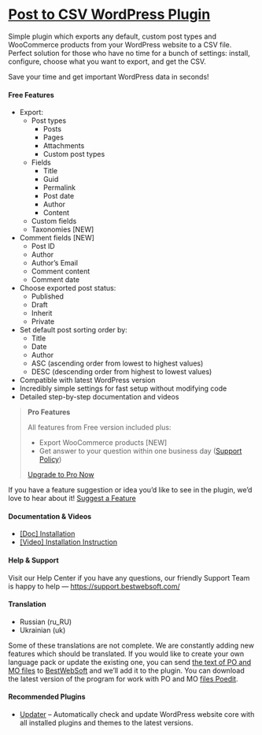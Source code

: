 <a href="https://bestwebsoft.com/products/wordpress/plugins/post-to-csv/" target=_blank>Post to CSV WordPress Plugin</a>
========================

<p>Simple plugin which exports any default, custom post types and WooCommerce products from your WordPress website to a CSV file. Perfect solution for those who have no time for a bunch of settings: install, configure, choose what you want to export, and get the CSV.</p>
<p>Save your time and get important WordPress data in seconds!</p>
<p><span class="embed-youtube" style="text-align:center; display: block;"></span></p>
<h4>Free Features</h4>
<ul>
<li>Export:
<ul>
<li>Post types
<ul>
<li>Posts</li>
<li>Pages</li>
<li>Attachments</li>
<li>Custom post types</li>
</ul>
</li>
<li>Fields
<ul>
<li>Title</li>
<li>Guid</li>
<li>Permalink</li>
<li>Post date</li>
<li>Author</li>
<li>Content</li>
</ul>
</li>
<li>Custom fields</li>
<li>Taxonomies [NEW]</li>
</ul>
</li>
<li>Comment fields [NEW]
<ul>
<li>Post ID</li>
<li>Author</li>
<li>Author&#8217;s Email</li>
<li>Comment content</li>
<li>Comment date</li>
</ul>
</li>
<li>Choose exported post status:
<ul>
<li>Published</li>
<li>Draft</li>
<li>Inherit</li>
<li>Private</li>
</ul>
</li>
<li>Set default post sorting order by:
<ul>
<li>Title</li>
<li>Date</li>
<li>Author</li>
<li>ASC (ascending order from lowest to highest values)</li>
<li>DESC (descending order from highest to lowest values)</li>
</ul>
</li>
<li>Compatible with latest WordPress version</li>
<li>Incredibly simple settings for fast setup without modifying code</li>
<li>Detailed step-by-step documentation and videos</li>
</ul>
<blockquote>
<p><strong>Pro Features</strong></p>
<p>All features from Free version included plus:</p>
<ul>
<li>Export WooCommerce products [NEW]</li>
<li>Get answer to your question within one business day (<a href="https://bestwebsoft.com/support-policy/" rel="nofollow">Support Policy</a>)</li>
</ul>
<p><a href="https://bestwebsoft.com/products/wordpress/plugins/post-to-csv/?k=37a2b391bcf9ee431697c38ac8ba0973" rel="nofollow">Upgrade to Pro Now</a></p>
</blockquote>
<p>If you have a feature suggestion or idea you&#8217;d like to see in the plugin, we&#8217;d love to hear about it! <a href="https://support.bestwebsoft.com/hc/en-us/requests/new" rel="nofollow">Suggest a Feature</a></p>
<h4>Documentation &amp; Videos</h4>
<ul>
<li><a href="https://docs.google.com/document/d/1-hvn6WRvWnOqj5v5pLUk7Awyu87lq5B_dO-Tv-MC9JQ/" rel="nofollow">[Doc] Installation</a></li>
<li><a href="http://www.youtube.com/watch?v=uI_ia_7yw4s" rel="nofollow">[Video] Installation Instruction</a></li>
</ul>
<h4>Help &amp; Support</h4>
<p>Visit our Help Center if you have any questions, our friendly Support Team is happy to help — <a href="https://support.bestwebsoft.com/" rel="nofollow">https://support.bestwebsoft.com/</a></p>
<h4>Translation</h4>
<ul>
<li>Russian (ru_RU)</li>
<li>Ukrainian (uk)</li>
</ul>
<p>Some of these translations are not complete. We are constantly adding new features which should be translated. If you would like to create your own language pack or update the existing one, you can send <a href="https://codex.wordpress.org/Translating_WordPress" rel="nofollow">the text of PO and MO files</a> to <a href="https://support.bestwebsoft.com/hc/en-us/requests/new" rel="nofollow">BestWebSoft</a> and we&#8217;ll add it to the plugin. You can download the latest version of the program for work with PO and MO <a href="http://www.poedit.net/download.php" rel="nofollow">files Poedit</a>.</p>
<h4>Recommended Plugins</h4>
<ul>
<li><a href="https://bestwebsoft.com/products/wordpress/plugins/updater/?k=0b49de6f754761a20284d411e7764d10" rel="nofollow">Updater</a> &#8211; Automatically check and update WordPress website core with all installed plugins and themes to the latest versions.</li>
</ul>
